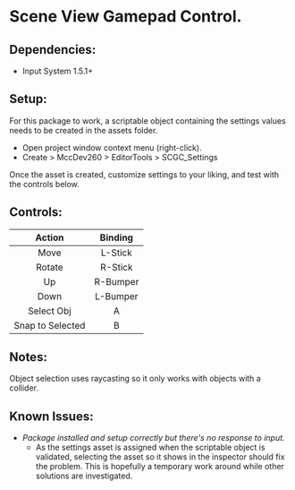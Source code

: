 # Scene View Gamepad Control.
## Dependencies:
- Input System 1.5.1+

## Setup:
For this package to work, a scriptable object containing the settings values needs to be created in the assets folder.

- Open project window context menu (right-click).
- Create > MccDev260 > EditorTools > SCGC_Settings

Once the asset is created, customize settings to your liking, and test with the controls below.

## Controls:
|    **Action**    | **Binding** |
|:----------------:|:-----------:|
|       Move       |   L-Stick   |
|      Rotate      |   R-Stick   |
|        Up        |   R-Bumper  |
|       Down       |   L-Bumper  |
|    Select Obj    |      A      |
| Snap to Selected |      B      |

## Notes:
Object selection uses raycasting so it only works with objects with a collider.

## Known Issues:
- *Package installed and setup correctly but there's no response to input.*
  - As the settings asset is assigned when the scriptable object is validated, selecting the asset so it shows in the inspector should fix the problem. This is hopefully a temporary work around while other solutions are investigated.
